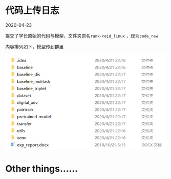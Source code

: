 # 代码上传日志

2020-04-23

提交了学长原始的代码与~~模型~~，文件夹原名`rank-reid_linux`  ，现为`code_raw` 

内容排列如下，模型传到群里

![image-20200421222306369](README/image-20200421222306369.png)





# Other things……

